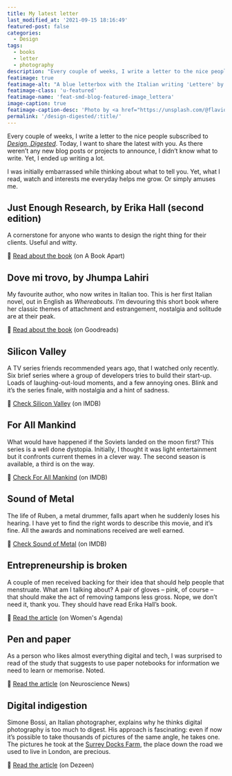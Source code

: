 ```yaml
---
title: My latest letter
last_modified_at: '2021-09-15 18:16:49'
featured-post: false
categories:
  - Design
tags:
  - books
  - letter
  - photography
description: "Every couple of weeks, I write a letter to the nice people subscribed to Design, Digested. This is the one where I didn't know what to write."
featimage: true
featimage-alt: "A blue letterbox with the Italian writing 'Lettere' by Silvia Maggi"
featimage-class: 'u-featured'
featimage-name: 'feat-smd-blog-featured-image_lettera'
image-caption: true
featimage-caption-desc: 'Photo by <a href="https://unsplash.com/@flavioamiel">Flavio Amiel</a>, composition by Silvia Maggi'
permalink: '/design-digested/:title/'
---
```

<p class="lead">Every couple of weeks, I write a letter to the nice people subscribed to <a href="/newsletter/" title="View the newsletter archive"><em>Design, Digested</em></a>. Today, I want to share the latest with you. As there weren’t any new blog posts or projects to announce, I didn’t know what to write. Yet, I ended up writing a lot.</p>

<!--more-->

I was initially embarrassed while thinking about what to tell you. Yet, what I read, watch and interests me everyday helps me grow. Or simply amuses me.

## Just Enough Research, by Erika Hall (second edition)

A cornerstone for anyone who wants to design the right thing for their clients. Useful and witty.

<p class="detached">🔗 <a href="https://abookapart.com/products/just-enough-research">Read about the book</a> (on A Book Apart)</p>

## Dove mi trovo, by Jhumpa Lahiri

My favourite author, who now writes in Italian too. This is her first Italian novel, out in English as _Whereabouts_. I’m devouring this short book where her classic themes of attachment and estrangement, nostalgia and solitude are at their peak.

<p class="detached">🔗 <a href="https://www.goodreads.com/book/show/41584982-dove-mi-trovo">Read about the book</a> (on Goodreads)</p>

## Silicon Valley

A TV series friends recommended years ago, that I watched only recently. Six brief series where a group of developers tries to build their start-up. Loads of laughing-out-loud moments, and a few annoying ones. Blink and it’s the series finale, with nostalgia and a hint of sadness.

<p class="detached">🔗 <a href="https://www.imdb.com/title/tt2575988/">Check Silicon Valley</a> (on IMDB)</p>

## For All Mankind

What would have happened if the Soviets landed on the moon first? This series is a well done dystopia. Initially, I thought it was light entertainment but it confronts current themes in a clever way. The second season is available, a third is on the way.

<p class="detached">🔗 <a href="https://www.imdb.com/title/tt7772588/">Check For All Mankind</a> (on IMDB)</p>

## Sound of Metal

The life of Ruben, a metal drummer, falls apart when he suddenly loses his hearing. I have yet to find the right words to describe this movie, and it’s fine. All the awards and nominations received are well earned.

<p class="detached">🔗 <a href="https://www.imdb.com/title/tt5363618/">Check Sound of Metal</a> (on IMDB)</p>

## Entrepreneurship is broken

A couple of men received backing for their idea that should help people that menstruate. What am I talking about? A pair of gloves – pink, of course – that should make the act of removing tampons less gross. Nope, we don’t need it, thank you. They should have read Erika Hall’s book.

<p class="detached">🔗 <a href="https://womensagenda.com.au/latest/the-tampon-removal-glove-created-by-men-that-got-investor-backing-is-an-example-of-a-broken-system/">Read the article</a> (on Women's Agenda)</p>

## Pen and paper

As a person who likes almost everything digital and tech, I was surprised to read of the study that suggests to use paper notebooks for information we need to learn or memorise. Noted.

<p class="detached">🔗 <a href="https://neurosciencenews.com/hand-writing-brain-activity-18069/">Read the article</a> (on Neuroscience News)</p>

## Digital indigestion

Simone Bossi, an Italian photographer, explains why he thinks digital photography is too much to digest. His approach is fascinating: even if now it’s possible to take thousands of pictures of the same angle, he takes one. The pictures he took at the [Surrey Docks Farm](https://www.dezeen.com/2020/03/15/pup-architects-surrey-docks-farm-extension-architecture-london/), the place down the road we used to live in London, are precious.

<p class="detached">🔗 <a href="https://www.dezeen.com/2021/03/12/simone-bossi-architecture-photography-interview/">Read the article</a> (on Dezeen)</p>
